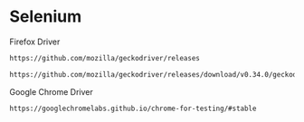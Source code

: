 # Selenium

Firefox Driver

```Bash
https://github.com/mozilla/geckodriver/releases
```

```Bash
https://github.com/mozilla/geckodriver/releases/download/v0.34.0/geckodriver-v0.34.0-linux64.tar.gz
```


Google Chrome Driver

```Bash
https://googlechromelabs.github.io/chrome-for-testing/#stable
```